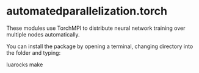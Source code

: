 automatedparallelization.torch
====================

These modules use TorchMPI to distribute neural network training over multiple nodes automatically.

You can install the package by opening a terminal, changing directory into the folder and typing:

luarocks make
